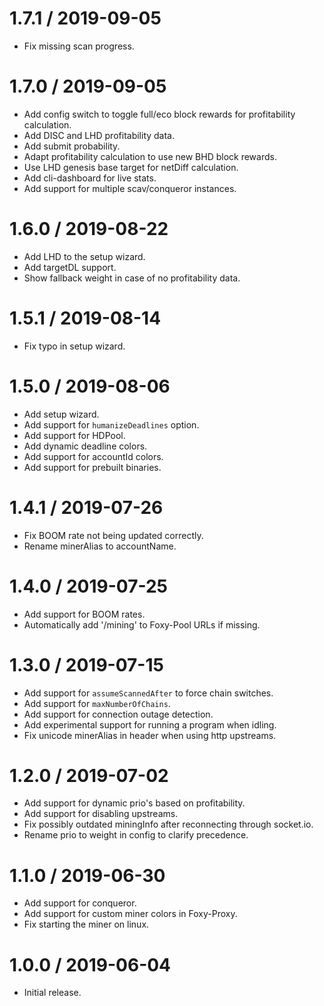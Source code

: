 1.7.1 / 2019-09-05
==================

* Fix missing scan progress.

1.7.0 / 2019-09-05
==================

* Add config switch to toggle full/eco block rewards for profitability calculation.
* Add DISC and LHD profitability data.
* Add submit probability.
* Adapt profitability calculation to use new BHD block rewards.
* Use LHD genesis base target for netDiff calculation.
* Add cli-dashboard for live stats.
* Add support for multiple scav/conqueror instances.

1.6.0 / 2019-08-22
==================

* Add LHD to the setup wizard.
* Add targetDL support.
* Show fallback weight in case of no profitability data.

1.5.1 / 2019-08-14
==================

* Fix typo in setup wizard.

1.5.0 / 2019-08-06
==================

* Add setup wizard.
* Add support for `humanizeDeadlines` option.
* Add support for HDPool.
* Add dynamic deadline colors.
* Add support for accountId colors.
* Add support for prebuilt binaries.

1.4.1 / 2019-07-26
==================

* Fix BOOM rate not being updated correctly.
* Rename minerAlias to accountName.

1.4.0 / 2019-07-25
==================

* Add support for BOOM rates.
* Automatically add '/mining' to Foxy-Pool URLs if missing.

1.3.0 / 2019-07-15
==================

* Add support for `assumeScannedAfter` to force chain switches.
* Add support for `maxNumberOfChains`.
* Add support for connection outage detection.
* Add experimental support for running a program when idling.
* Fix unicode minerAlias in header when using http upstreams.

1.2.0 / 2019-07-02
==================

* Add support for dynamic prio's based on profitability.
* Add support for disabling upstreams.
* Fix possibly outdated miningInfo after reconnecting through socket.io.
* Rename prio to weight in config to clarify precedence.

1.1.0 / 2019-06-30
==================

* Add support for conqueror.
* Add support for custom miner colors in Foxy-Proxy.
* Fix starting the miner on linux.

1.0.0 / 2019-06-04
==================

* Initial release.
